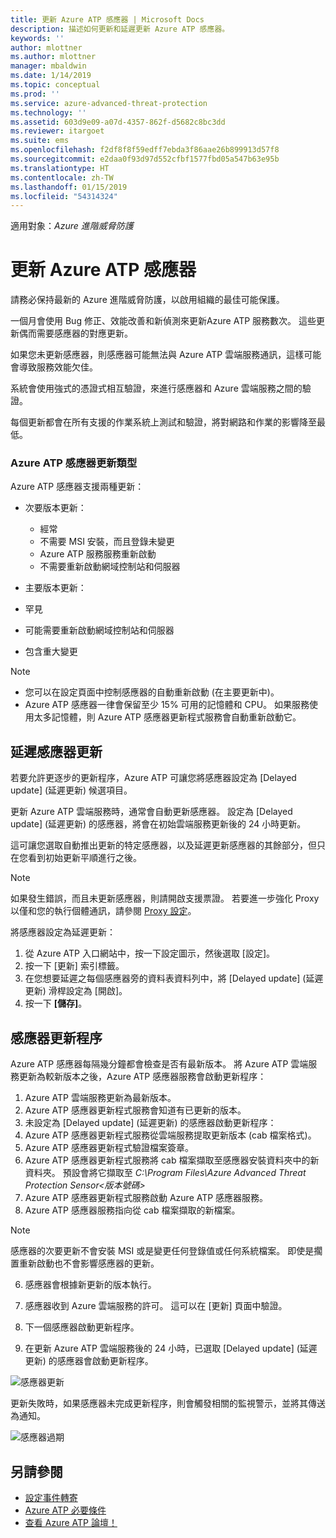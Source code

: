 ```yaml
---
title: 更新 Azure ATP 感應器 | Microsoft Docs
description: 描述如何更新和延遲更新 Azure ATP 感應器。
keywords: ''
author: mlottner
ms.author: mlottner
manager: mbaldwin
ms.date: 1/14/2019
ms.topic: conceptual
ms.prod: ''
ms.service: azure-advanced-threat-protection
ms.technology: ''
ms.assetid: 603d9e09-a07d-4357-862f-d5682c8bc3dd
ms.reviewer: itargoet
ms.suite: ems
ms.openlocfilehash: f2df8f8f59edff7ebda3f86aae26b899913d57f8
ms.sourcegitcommit: e2daa0f93d97d552cfbf1577fbd05a547b63e95b
ms.translationtype: HT
ms.contentlocale: zh-TW
ms.lasthandoff: 01/15/2019
ms.locfileid: "54314324"
---
```

適用對象：*Azure 進階威脅防護*


# <a name="update-azure-atp-sensors"></a>更新 Azure ATP 感應器
請務必保持最新的 Azure 進階威脅防護，以啟用組織的最佳可能保護。

一個月會使用 Bug 修正、效能改善和新偵測來更新Azure ATP 服務數次。 這些更新偶而需要感應器的對應更新。 

如果您未更新感應器，則感應器可能無法與 Azure ATP 雲端服務通訊，這樣可能會導致服務效能欠佳。 

系統會使用強式的憑證式相互驗證，來進行感應器和 Azure 雲端服務之間的驗證。 

每個更新都會在所有支援的作業系統上測試和驗證，將對網路和作業的影響降至最低。

### <a name="azure-atp-sensor-update-types"></a>Azure ATP 感應器更新類型   

Azure ATP 感應器支援兩種更新：
- 次要版本更新： 
  - 經常 
  - 不需要 MSI 安裝，而且登錄未變更
  - Azure ATP 服務服務重新啟動
  - 不需要重新啟動網域控制站和伺服器

- 主要版本更新：
 - 罕見
 - 可能需要重新啟動網域控制站和伺服器
 - 包含重大變更 

> [!NOTE]
>- 您可以在設定頁面中控制感應器的自動重新啟動 (在主要更新中)。 
> - Azure ATP 感應器一律會保留至少 15% 可用的記憶體和 CPU。 如果服務使用太多記憶體，則 Azure ATP 感應器更新程式服務會自動重新啟動它。

## <a name="delayed-sensor-update"></a>延遲感應器更新
若要允許更逐步的更新程序，Azure ATP 可讓您將感應器設定為 [Delayed update] \(延遲更新\) 候選項目。 

更新 Azure ATP 雲端服務時，通常會自動更新感應器。 設定為 [Delayed update] \(延遲更新\) 的感應器，將會在初始雲端服務更新後的 24 小時更新。

這可讓您選取自動推出更新的特定感應器，以及延遲更新感應器的其餘部分，但只在您看到初始更新平順進行之後。

> [!NOTE]
> 如果發生錯誤，而且未更新感應器，則請開啟支援票證。 若要進一步強化 Proxy 以僅和您的執行個體通訊，請參閱 [Proxy 設定](configure-proxy.md)。

將感應器設定為延遲更新：

1. 從 Azure ATP 入口網站中，按一下設定圖示，然後選取 [設定]。
2. 按一下 [更新] 索引標籤。
3. 在您想要延遲之每個感應器旁的資料表資料列中，將 [Delayed update] \(延遲更新\) 滑桿設定為 [開啟]。
4. 按一下 **[儲存]**。
 
## <a name="sensor-update-process"></a>感應器更新程序

Azure ATP 感應器每隔幾分鐘都會檢查是否有最新版本。 將 Azure ATP 雲端服務更新為較新版本之後，Azure ATP 感應器服務會啟動更新程序：

1. Azure ATP 雲端服務更新為最新版本。
2. Azure ATP 感應器更新程式服務會知道有已更新的版本。
3. 未設定為 [Delayed update] \(延遲更新\) 的感應器啟動更新程序：
  1. Azure ATP 感應器更新程式服務從雲端服務提取更新版本 (cab 檔案格式)。
  2. Azure ATP 感應器更新程式驗證檔案簽章。
  3. Azure ATP 感應器更新程式服務將 cab 檔案擷取至感應器安裝資料夾中的新資料夾。 預設會將它擷取至 *C:\Program Files\Azure Advanced Threat Protection Sensor\<版本號碼>*
  4. Azure ATP 感應器更新程式服務啟動 Azure ATP 感應器服務。
  5. Azure ATP 感應器服務指向從 cab 檔案擷取的新檔案。
  > [!NOTE]
  >感應器的次要更新不會安裝 MSI 或是變更任何登錄值或任何系統檔案。 即使是擱置重新啟動也不會影響感應器的更新。 
  6. 感應器會根據新更新的版本執行。
  7. 感應器收到 Azure 雲端服務的許可。 這可以在 [更新] 頁面中驗證。
  8. 下一個感應器啟動更新程序。 

4. 在更新 Azure ATP 雲端服務後的 24 小時，已選取 [Delayed update] \(延遲更新\) 的感應器會啟動更新程序。

![感應器更新](./media/sensor-update.png)


更新失敗時，如果感應器未完成更新程序，則會觸發相關的監視警示，並將其傳送為通知。

![感應器過期](./media/sensor-outdated.png)


## <a name="see-also"></a>另請參閱

- [設定事件轉寄](configure-event-forwarding.md)
- [Azure ATP 必要條件](atp-prerequisites.md)
- [查看 Azure ATP 論壇！](https://aka.ms/azureatpcommunity)